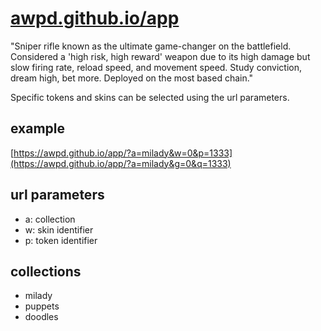 # [awpd.github.io/app](https://awpd.github.io/app/)

"Sniper rifle known as the ultimate game-changer on the battlefield. Considered a 'high risk, high reward' weapon due to its high damage but slow firing rate, reload speed, and movement speed.
Study conviction, dream high, bet more. Deployed on the most based chain."

Specific tokens and skins can be selected using the url parameters.

## example
[https://awpd.github.io/app/?a=milady&w=0&p=1333](https://awpd.github.io/app/?a=milady&g=0&q=1333)

## url parameters
- a: collection
- w: skin identifier
- p: token identifier

## collections
- milady
- puppets
- doodles 


